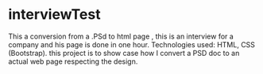# interviewTest
This a conversion from a .PSd to html page , this is an interview for a company and his page is done in one hour.
Technologies used:
HTML, CSS (Bootstrap).
this project is to show case how I convert a PSD doc to an actual web page respecting the design.
